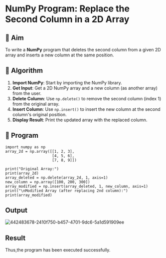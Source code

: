 # NumPy Program: Replace the Second Column in a 2D Array

## 🎯 Aim
To write a **NumPy** program that deletes the second column from a given 2D array and inserts a new column at the same position.

## 🧠 Algorithm
1. **Import NumPy**: Start by importing the NumPy library.
2. **Get Input**: Get a 2D NumPy array and a new column (as another array) from the user.
3. **Delete Column**: Use `np.delete()` to remove the second column (index 1) from the original array.
4. **Insert Column**: Use `np.insert()` to insert the new column at the second column's original position.
5. **Display Result**: Print the updated array with the replaced column.

## 🧾 Program

```
import numpy as np
array_2d = np.array([[1, 2, 3],
                     [4, 5, 6],
                     [7, 8, 9]])

print("Original Array:")
print(array_2d)
array_deleted = np.delete(array_2d, 1, axis=1)
new_column = np.array([100, 200, 300])
array_modified = np.insert(array_deleted, 1, new_column, axis=1)
print("\nModified Array (after replacing 2nd column):")
print(array_modified)
```

## Output
![442483678-2410f750-b457-4701-9dc6-5a1d591909ee](https://github.com/user-attachments/assets/1b22339d-c62d-4810-a223-be1d8f6cbce1)

## Result
Thus,the program has been executed successfully.
